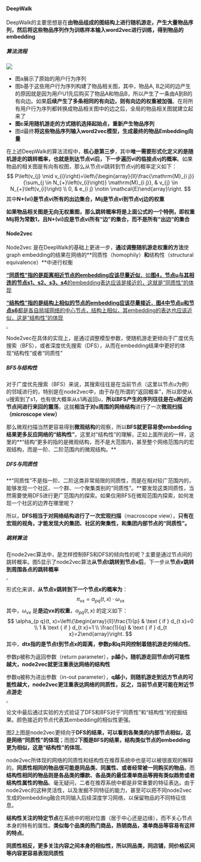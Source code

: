 #### DeepWalk

DeepWalk的主要思想是在**由物品组成的图结构上进行随机游走，产生大量物品序列，然后将这些物品序列作为训练样本输入word2vec进行训练，得到物品的embedding**

##### 算法流程

![](https://blog-1258986886.cos.ap-beijing.myqcloud.com/%E6%8E%A8%E8%8D%90%E7%B3%BB%E7%BB%9F%E5%AD%A6%E4%B9%A0/30-1.jpeg)

- 图a展示了原始的用户行为序列
- 图b基于这些用户行为序列构建了物品相关图，其中，物品A, B之间的边产生的原因就是因为用户U1先后购买了物品A和物品B，所以产生了一条由A到B的有向边。如果**后续产生了多条相同的有向边，则有向边的权重被加强**。在将所有用户行为序列都转换成物品相关图中的边之后，全局的物品相关图就建立起来了
- **图c采用随机游走的方式随机选择起始点，重新产生物品序列**
- 图d最终**将这些物品序列输入word2vec模型，生成最终的物品Embedding向量**

在上述DeepWalk的算法流程中，**核心是第三步**，其中**唯一需要形式化定义的是随机游走的跳转概率，也就是到达节点vi后，下一步遍历vi的临接点vj的概率**。如果物品的相关图是有向有权图，那么从节点vi跳转到节点vj的概率定义如下：
$$
P\left(v_{j} \mid v_{i}\right)=\left\{\begin{array}{ll}\frac{\mathrm{M}_{i j}}{\sum_{j \in N_{+}\left(v_{i}\right)} \mathrm{M}_{i j}}, & v_{j} \in N_{+}\left(v_{i}\right) \\ 0, & e_{i j} \notin \mathcal{E}\end{array}\right.
$$
其中**N+(vi)是节点vi所有的出边集合，Mij是节点vi到节点vj边的权重**

**如果物品相关图是无向无权重图，那么跳转概率将是上面公式的一个特例，即权重Mij将为常数1，且N+(vi)应是节点vi所有“边”的集合，而不是所有“出边”的集合**

#### Node2vec

Node2vec 是在DeepWalk的基础上更进一步，**通过调整随机游走权重的方法**使graph embedding的结果在网络的**同质性（homophily）**和**结构性（structural equivalence）**中进行权衡

<u>**“同质性”**指的是**距离相近节点的embedding应该尽量近似**，如**图4，节点u与其相连的节点s1、s2、s3、s4**的embedding表达应该是接近的，这就是“同质性“的体现</u>

<u>**“结构性”**指的是**结构上相似的节点的embedding应该尽量接近**，**图4中节点u和节点s6**都是各自局域网络的中心节点，结构上相似，其embedding的表达也应该近似，这是“结构性”的体现</u>

<img src="https://blog-1258986886.cos.ap-beijing.myqcloud.com/%E6%8E%A8%E8%8D%90%E7%B3%BB%E7%BB%9F%E5%AD%A6%E4%B9%A0/30-2.jpg" style="zoom:33%;" />

Node2vec在具体的实现上，是通过调整模型参数，使随机游走更倾向于广度优先搜索（BFS），或者深度优先搜索（DFS），从而在embedding结果中更好的体现“结构性”或者“同质性”

##### BFS与结构性 

对于广度优先搜索（BFS）来说，其搜索往往是在当前节点（这里以节点u为例）的邻域进行的，特别是在node2vec中，由于存在所谓的“返回概率”，所以即使从u搜索到了s1，也有很大概率从s1再返回u，**所以BFS产生的序列往往是在u附近的节点间进行来回的震荡**，这就**相当于对u周围的网络结构**进行了一次**微观扫描（microscope view）**

那么微观扫描当然更容易得到**微观结构**的观察，所以**BFS就更容易使embedding结果更多反应网络的“结构性”**。这里对“结构性”的理解，正如上面所说的一样，这里的**“结构”更多的指的是微观结构，而不是大范围内，甚至整个网络范围内的宏观结构，而是一阶、二阶范围内的微观结构。**

##### DFS与同质性

**“同质性”不是指一阶、二阶这类非常局限的同质性，而是在相对较广范围内的，能够发现一个社区、一个群、一个聚集类别的“同质性”。**要发现这类同质性，当然需要使用DFS进行更广范围内的探索。如果仅用BFS在微观范围内探索，如何发现一个社区的边界在哪里呢？

所以，**DFS相当于对网络结构进行了一次宏观扫描**（macroscope view），**只有在宏观的视角，才能发现大的集团、社区的聚集性，和集团内部节点的“同质性”。**

##### 跳转算法

在node2vec算法中，是怎样控制BFS和DFS的倾向性的呢？主要是通过节点间的跳转概率。图5显示了node2vec算法**从节点t跳转到节点v后**，下一步从**节点v跳转到周围各点的跳转概率**

<img src="https://blog-1258986886.cos.ap-beijing.myqcloud.com/%E6%8E%A8%E8%8D%90%E7%B3%BB%E7%BB%9F%E5%AD%A6%E4%B9%A0/30-3.jpg" style="zoom:33%;" />

形式化来讲，**从节点v跳转到下一个节点x的概率为**：
$$
\pi_{\mathrm{vx}}=\alpha_{p q}(t, x) \cdot \omega_{v x}
$$
其中，$\omega_{v x}$ 是**是边vx的权重**，$\alpha_{p q}(t, x)$ 的定义如下：
$$
\alpha_{p q}(t, x)=\left\{\begin{array}{ll}\frac{1}{p} & \text { if } d_{t x}=0 \\ 1 & \text { if } d_{t x}=1 \\ \frac{1}{q} & \text { if } d_{t x}=2\end{array}\right.
$$
其中，**dtx指的是节点t到节点x的距离，参数p和q共同控制着随机游走的倾向性**。

参数p被称为返回参数（return parameter），**p越小，随机游走回节点t的可能性越大，node2vec就更注重表达网络的结构性**

参数q被称为进出参数（in-out parameter），**q越小，则随机游走到远方节点的可能性越大，node2vec更注重表达网络的同质性，反之，当前节点更可能在附近节点游走**

<img src="https://blog-1258986886.cos.ap-beijing.myqcloud.com/%E6%8E%A8%E8%8D%90%E7%B3%BB%E7%BB%9F%E5%AD%A6%E4%B9%A0/30-4.jpg" style="zoom:33%;" />

论文中最后通过实验的方式验证了DFS和BFS对于“同质性”和“结构性”的挖掘结果。颜色接近的节点代表其embedding的相似性更强。

图2上图是node2vec更倾向于**DFS的结果，可以看到各聚类的内部节点相似，这是网络“同质性”的体现**；而图2**下图是BFS的结果，结构类似节点的embedding更为相似，这是“结构性”的体现**。

node2vec所体现的网络的同质性和结构性在推荐系统中也是可以被很直观的解释的。**同质性相同的物品很可能是同品类、同属性、或者经常被一同购买的物品**，而**结构性相同的物品则是各品类的爆款、各品类的最佳凑单商品等拥有类似趋势或者结构性属性的物品**。毫无疑问，二者在推荐系统中都是非常重要的特征表达。由于node2vec的这种灵活性，以及发掘不同特征的能力，甚至可以把不同node2vec生成的embedding融合共同输入后续深度学习网络，以保留物品的不同特征信息。

**结构性关注的特定节点**在系统中的相对位置（居于中心还是边缘），而不关心节点本身的特有的属性。**类似每个品类的热门商品，热销商品，凑单商品等容易有这样的特点**。

**同质性相反，更多关注内容之间本身的相似性，所以同品类，同店铺，同价格区间等内容更容易表现同质性**

